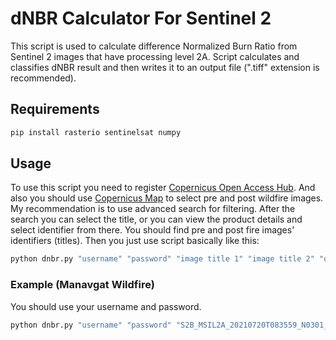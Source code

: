 # dNBR Calculator For Sentinel 2

This script is used to calculate difference Normalized Burn Ratio from Sentinel 2 images that have processing level 2A. Script calculates and classifies dNBR result and then writes it to an output file (".tiff" extension is recommended).

## Requirements

```bash
pip install rasterio sentinelsat numpy
```

## Usage

To use this script you need to register [Copernicus Open Access Hub](https://scihub.copernicus.eu/dhus/#/self-registration). And also you should use [Copernicus Map](https://scihub.copernicus.eu/dhus/#/home) to select pre and post wildfire images. My recommendation is to use advanced search for filtering. After the search you can select the title, or you can view the product details and select identifier from there. You should find pre and post fire images' identifiers (titles). Then you just use script basically like this:

```bash
python dnbr.py "username" "password" "image title 1" "image title 2" "output_file_name.tiff"
```

### Example (Manavgat Wildfire)

You should use your username and password.

```bash
python dnbr.py "username" "password" "S2B_MSIL2A_20210720T083559_N0301_R064_T36SUF_20210720T113645" "S2B_MSIL2A_20210809T083559_N0301_R064_T36SUF_20210809T115822" "Manavgat_dnbr.tiff"
```
